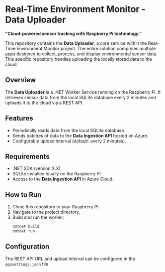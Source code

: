 # Real-Time Environment Monitor - Data Uploader
**"Cloud-powered sensor tracking with Raspberry Pi technology."**

This repository contains the **Data Uploader**, a core service within the Real-Time Environment Monitor project. The entire solution comprises multiple apps designed to collect, process, and display environmental sensor data. This specific repository handles uploading the locally stored data to the cloud.

## Overview
The **Data Uploader** is a .NET Worker Service running on the Raspberry Pi. It retrieves sensor data from the local SQLite database every 2 minutes and uploads it to the cloud via a REST API.

## Features
- Periodically reads data from the local SQLite database.
- Sends batches of data to the **Data Ingestion API** hosted on Azure.
- Configurable upload interval (default: every 2 minutes).

## Requirements
- .NET SDK (version X.X)
- SQLite installed locally on the Raspberry Pi.
- Access to the **Data Ingestion API** in Azure Cloud.

## How to Run
1. Clone this repository to your Raspberry Pi.
2. Navigate to the project directory.
3. Build and run the worker:
    ```bash
    dotnet build
    dotnet run
    ```

## Configuration
The REST API URL and upload interval can be configured in the `appsettings.json` file.
